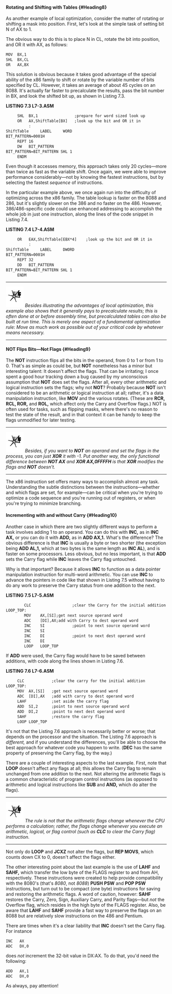#### Rotating and Shifting with Tables {#Heading8}

As another example of local optimization, consider the matter of
rotating or shifting a mask into position. First, let's look at the
simple task of setting bit N of AX to 1.

The obvious way to do this is to place N in CL, rotate the bit into
position, and OR it with AX, as follows:

    MOV  BX,1
    SHL  BX,CL
    OR   AX,BX

This solution is obvious because it takes good advantage of the special
ability of the x86 family to shift or rotate by the variable number of
bits specified by CL. However, it takes an average of about 45 cycles on
an 8088. It's actually far faster to precalculate the results, pass the
bit number in BX, and look the shifted bit up, as shown in Listing 7.3.

**LISTING 7.3 L7-3.ASM**

         SHL  BX,1                ;prepare for word sized look up
         OR   AX,ShiftTable[BX]   ;look up the bit and OR it in
              :
    ShiftTable     LABEL     WORD
    BIT_PATTERN=0001H
         REPT 16
         DW   BIT_PATTERN
    BIT_PATTERN=BIT_PATTERN SHL 1
         ENDM

Even though it accesses memory, this approach takes only 20 cycles—more
than twice as fast as the variable shift. Once again, we were able to
improve performance considerably—not by knowing the fastest
instructions, but by selecting the fastest *sequence* of instructions.

In the particular example above, we once again run into the difficulty
of optimizing across the x86 family. The table lookup is faster on the
8088 and 286, but it's slightly slower on the 386 and no faster on the
486. However, 386/486-specific code could use enhanced addressing to
accomplish the whole job in just one instruction, along the lines of the
code snippet in Listing 7.4.

**LISTING 7.4 L7-4.ASM**

         OR   EAX,ShiftTable[EBX*4]    ;look up the bit and OR it in
              :
    ShiftTable     LABEL     DWORD
    BIT_PATTERN=0001H
         REPT 32
         DD   BIT_PATTERN
    BIT_PATTERN=BIT_PATTERN SHL 1
         ENDM

  ------------------- ------------------------------------------------------------------------------------------------------------------------------------------------------------------------------------------------------------------------------------------------------------------------------------------------------------------------------------------------------------------------------------------------
  ![](images/i.jpg)   *Besides illustrating the advantages of local optimization, this example also shows that it generally pays to precalculate results; this is often done at or before assembly time, but precalculated tables can also be built at run time. This is merely one aspect of a fundamental optimization rule: Move as much work as possible out of your critical code by whatever means necessary.*
  ------------------- ------------------------------------------------------------------------------------------------------------------------------------------------------------------------------------------------------------------------------------------------------------------------------------------------------------------------------------------------------------------------------------------------

#### NOT Flips Bits—Not Flags {#Heading9}

The **NOT** instruction flips all the bits in the operand, from 0 to 1
or from 1 to 0. That's as simple as could be, but **NOT** nonetheless
has a minor but interesting talent: It doesn't affect the flags. That
can be irritating; I once spent a good hour tracking down a bug caused
by my unconscious assumption that **NOT** does set the flags. After all,
every other arithmetic and logical instruction sets the flags; why not
**NOT**? Probably because **NOT** isn't considered to be an arithmetic
or logical instruction at all; rather, it's a data manipulation
instruction, like **MOV** and the various rotates. (These are **RCR,
RCL, ROR,** and **ROL,** which affect only the Carry and Overflow
flags.) NOT is often used for tasks, such as flipping masks, where
there's no reason to test the state of the result, and in that context
it can be handy to keep the flags unmodified for later testing.

  ------------------- ------------------------------------------------------------------------------------------------------------------------------------------------------------------------------------------------------------------------------------------------------------------
  ![](images/i.jpg)   *Besides, if you want to **NOT** an operand and set the flags in the process, you can just **XOR** it with -1. Put another way, the only functional difference between **NOT AX** and **XOR AX,0FFFFH** is that **XOR** modifies the flags and **NOT** doesn't.*
  ------------------- ------------------------------------------------------------------------------------------------------------------------------------------------------------------------------------------------------------------------------------------------------------------

The x86 instruction set offers many ways to accomplish almost any task.
Understanding the subtle distinctions between the instructions—whether
and which flags are set, for example—can be critical when you're trying
to optimize a code sequence and you're running out of registers, or when
you're trying to minimize branching.

#### Incrementing with and without Carry {#Heading10}

Another case in which there are two slightly different ways to perform a
task involves adding 1 to an operand. You can do this with **INC,** as
in **INC AX,** or you can do it with **ADD,** as in **ADD AX,1.** What's
the difference? The obvious difference is that **INC** is usually a byte
or two shorter (the exception being **ADD AL,1,** which at two bytes is
the same length as **INC AL**), and is faster on some processors. Less
obvious, but no less important, is that **ADD** sets the Carry flag
while **INC** leaves the Carry flag untouched.

Why is that important? Because it allows **INC** to function as a data
pointer manipulation instruction for multi-word arithmetic. You can use
**INC** to advance the pointers in code like that shown in Listing 7.5
without having to do any work to preserve the Carry status from one
addition to the next.

**LISTING 7.5 L7-5.ASM**

            CLC                  ;clear the Carry for the initial addition
    LOOP_TOP:
            MOV    AX,[SI];get next source operand word
            ADC    [DI],AX;add with Carry to dest operand word
            INC    SI            ;point to next source operand word
            INC    SI
            INC    DI            ;point to next dest operand word
            INC    DI
            LOOP   LOOP_TOP

If **ADD** were used, the Carry flag would have to be saved between
additions, with code along the lines shown in Listing 7.6.

**LISTING 7.6 L7-6.ASM**

         CLC            ;clear the carry for the initial addition
    LOOP_TOP:
         MOV  AX,[SI]   ;get next source operand word
         ADC  [DI],AX   ;add with carry to dest operand word
         LAHF           ;set aside the carry flag
         ADD  SI,2      ;point to next source operand word
         ADD  DI,2      ;point to next dest operand word
         SAHF           ;restore the carry flag
         LOOP LOOP_TOP

It's not that the Listing 7.6 approach is necessarily better or worse;
that depends on the processor and the situation. The Listing 7.6
approach is *different,* and if you understand the differences, you'll
be able to choose the best approach for whatever code you happen to
write. (**DEC** has the same property of preserving the Carry flag, by
the way.)

There are a couple of interesting aspects to the last example. First,
note that **LOOP** doesn't affect any flags at all; this allows the
Carry flag to remain unchanged from one addition to the next. Not
altering the arithmetic flags is a common characteristic of program
control instructions (as opposed to arithmetic and logical instructions
like **SUB** and **AND,** which do alter the flags).

  ------------------- ------------------------------------------------------------------------------------------------------------------------------------------------------------------------------------------------------------------------------------------
  ![](images/i.jpg)   *The rule is not that the arithmetic flags change whenever the CPU performs a calculation; rather, the flags change whenever you execute an arithmetic, logical, or flag control (such as **CLC** to clear the Carry flag) instruction.*
  ------------------- ------------------------------------------------------------------------------------------------------------------------------------------------------------------------------------------------------------------------------------------

Not only do **LOOP** and **JCXZ** not alter the flags, but **REP MOVS**,
which counts down CX to 0, doesn't affect the flags either.

The other interesting point about the last example is the use of
**LAHF** and **SAHF,** which transfer the low byte of the FLAGS register
to and from AH, respectively. These instructions were created to help
provide compatibility with the 8080's (that's *8080*, not *8088*)
**PUSH** **PSW** and **POP PSW** instructions, but turn out to be
compact (one byte) instructions for saving and restoring the arithmetic
flags. A word of caution, however: **SAHF** restores the Carry, Zero,
Sign, Auxiliary Carry, and Parity flags—but *not* the Overflow flag,
which resides in the high byte of the FLAGS register. Also, be aware
that **LAHF** and **SAHF** provide a fast way to preserve the flags on
an 8088 but are relatively slow instructions on the 486 and Pentium.

There are times when it's a clear liability that **INC** doesn't set the
Carry flag. For instance

    INC   AX
    ADC   DX,0

does *not* increment the 32-bit value in DX:AX. To do that, you'd need
the following:

    ADD   AX,1
    ADC   DX,0

As always, pay attention!